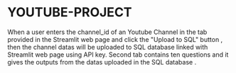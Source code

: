 # YOUTUBE-PROJECT
When a user enters the channel_id of an Youtube Channel in the tab provided in the Streamlit web page and click the "Upload to SQL" button , then the channel datas will be uploaded to SQL database linked with Streamlit web page using API key. Second tab contains ten questions and it gives the outputs from the datas uploaded in the SQL database .

